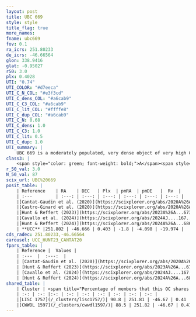 ```yaml
---
layout: post
title: UBC 669
style: style
title_flag: true
more_names: 
fname: ubc669
fov: 0.1
ra_icrs: 251.80233
de_icrs: -46.66564
glon: 338.9416
glat: -0.95027
r50: 3.0
plx: 0.4028
UTI: "0.74"
UTI_COLOR: "#d7eeca"
UTI_C_N_COL: "#e3f3cd"
UTI_C_dens_COL: "#a6cab9"
UTI_C_C3_COL: "#a6cab9"
UTI_C_lit_COL: "#ffffe8"
UTI_C_dup_COL: "#a6cab9"
UTI_C_N: 0.68
UTI_C_dens: 1.0
UTI_C_C3: 1.0
UTI_C_lit: 0.5
UTI_C_dup: 1.0
UTI_summary: |
    UBC 669 is a moderately populated, very dense object of very high C3 quality. It is moderately studied in the literature. This object shares a large percentage of members with 2 later reported entries.
class3: |
    <span style="color: green; font-weight: bold;">A</span><span style="color: green; font-weight: bold;">A</span>
r_50_val: 3.0
N_50_val: 87
scix_url: UBC%20669
posit_table: |
    | Reference    | RA    | DEC   | Plx  | pmRA  | pmDE   |  Rv  |
    | :---         | :---: | :---: | :---: | :---: | :---: | :---: |
    |[Cantat-Gaudin et al. (2020)](https://scixplorer.org/abs/2020A%26A...640A...1C) | 251.81 | -46.665 | 0.374 | -1.767 | -4.081 | -- |
    |[Castro-Ginard et al. (2020)](https://scixplorer.org/abs/2020A%26A...635A..45C) | 251.827 | -46.664 | 0.375 | -1.782 | -4.088 | -- |
    |[Hunt & Reffert (2023)](https://scixplorer.org/abs/2023A%26A...673A.114H) | 251.811 | -46.672 | 0.409 | -1.804 | -4.1 | -25.097 |
    |[Cavallo et al. (2024)](https://scixplorer.org/abs/2024AJ....167...12C) | 251.805 | -46.671 | 0.409 | -- | -- | -- |
    |[Hunt & Reffert (2024)](https://scixplorer.org/abs/2024A%26A...686A..42H) | 251.811 | -46.672 | 0.409 | -1.804 | -4.1 | -25.097 |
    | **UCC** |251.802 | -46.666 | 0.403 | -1.8 | -4.098 | -19.974 | 
cds_radec: 251.80233,-46.66564
carousel: UCC_HUNT23_CANTAT20
fpars_table: |
    | Reference |  Values |
    | :---  |  :---:  |
    | [Cantat-Gaudin et al. (2020)](https://scixplorer.org/abs/2020A%26A...640A...1C) | `AVNN=1.9, DMNN=11.88, AgeNN=8.47` |
    | [Hunt & Reffert (2023)](https://scixplorer.org/abs/2023A%26A...673A.114H) | `AV50=1.838, diffAV50=1.47, MOD50=11.78, logAge50=8.427` |
    | [Cavallo et al. (2024)](https://scixplorer.org/abs/2024AJ....167...12C) | `AV50=2.18, dMod50=11.47, logAge50=8.52, [Fe/H]50=-0.04` |
    | [Hunt & Reffert (2024)](https://scixplorer.org/abs/2024A%26A...686A..42H) | `MassJ=748.744` |
shared_table: |
    | Cluster | <span title="Percentage of members that this OC shares with the ones listed">%</span>   | RA   | DEC   | Plx   | pmRA  | pmDE  | Rv | UTI |
    | :-: | :-: |:-: | :-: | :-: | :-: | :-: | :-: | :-: |
    |[LISC 1757](/_clusters/lisc1757/)| 90.8 | 251.81 | -46.67 | 0.41 | -1.8 | -4.06 | -20.0 |0.11 |
    |[CWWDL 1597](/_clusters/cwwdl1597/)| 88.5 | 251.82 | -46.67 | 0.41 | -1.8 | -4.05 | -19.99 |0.1 |
---
```


